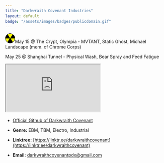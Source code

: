 ```yaml
---
title: "Darkwraith Covenant Industries"
layout: default
badge: "/assets/images/badges/publicdomain.gif"
---
```



<p class="center"><img src="./assets/images/gifcity/nuke.gif" class="responsive">May 15 @ The Crypt, Olympia - MVTANT, Static Ghost, Michael Landscape (mem. of Chrome Corps)</p>
<p class="center">May 25 @ Shanghai Tunnel - Physical Wash, Bear Spray and Feed Fatigue</p>

<div class="vidalign">
<iframe src="https://www.youtube.com/embed/3bP4ZFvVcy4" frameborder="30"  allow="accelerometer;clipboard-write; encrypted-media; modest-branding; gyroscope; picture-in-picture; web-share" allowfullscreen > </iframe>
</div>


- [Official Github of Darkwraith Covenant](https://github.com/darkwraithcovenant)  

- **Genre:** EBM, TBM, Electro, Industrial  

- **Linktree:** [https://linktr.ee/darkwraithcovenant](https://linktr.ee/darkwraithcovenant)  

- **Email:** [darkwraithcovenantpdx@gmail.com](mailto:darkwraithcovenantpdx@gmail.com)  

